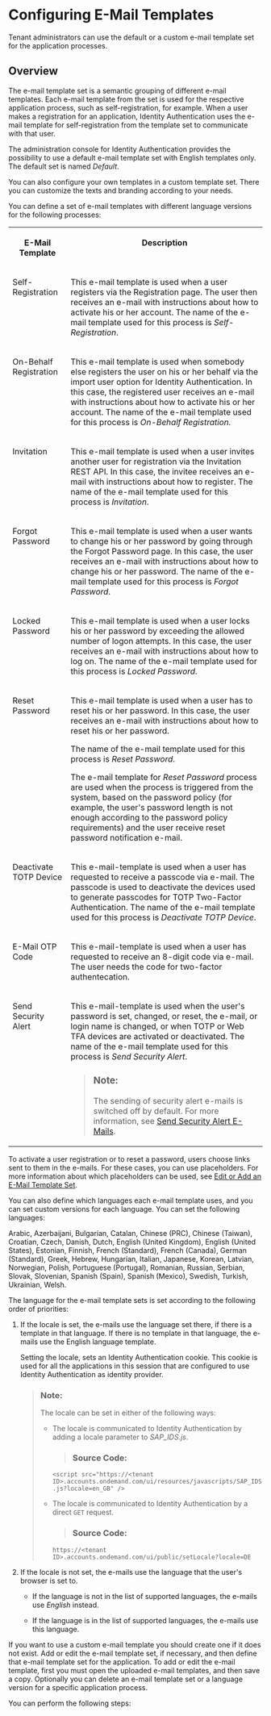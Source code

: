 <!-- loiob2afbcdccdf7410f8953e1e833e77de0 -->

# Configuring E-Mail Templates

Tenant administrators can use the default or a custom e-mail template set for the application processes.



## Overview

The e-mail template set is a semantic grouping of different e-mail templates. Each e-mail template from the set is used for the respective application process, such as self-registration, for example. When a user makes a registration for an application, Identity Authentication uses the e-mail template for self-registration from the template set to communicate with that user.

The administration console for Identity Authentication provides the possibility to use a default e-mail template set with English templates only. The default set is named *Default*.

You can also configure your own templates in a custom template set. There you can customize the texts and branding according to your needs.

You can define a set of e-mail templates with different language versions for the following processes:


<table>
<tr>
<th valign="top">

E-Mail Template



</th>
<th valign="top">

Description



</th>
</tr>
<tr>
<td valign="top">

Self-Registration



</td>
<td valign="top">

This e-mail template is used when a user registers via the Registration page. The user then receives an e-mail with instructions about how to activate his or her account. The name of the e-mail template used for this process is *Self-Registration*.



</td>
</tr>
<tr>
<td valign="top">

On-Behalf Registration



</td>
<td valign="top">

This e-mail template is used when somebody else registers the user on his or her behalf via the import user option for Identity Authentication. In this case, the registered user receives an e-mail with instructions about how to activate his or her account. The name of the e-mail template used for this process is *On-Behalf Registration.* 



</td>
</tr>
<tr>
<td valign="top">

Invitation



</td>
<td valign="top">

This e-mail template is used when a user invites another user for registration via the Invitation REST API. In this case, the invitee receives an e-mail with instructions about how to register. The name of the e-mail template used for this process is *Invitation*.



</td>
</tr>
<tr>
<td valign="top">

Forgot Password



</td>
<td valign="top">

This e-mail template is used when a user wants to change his or her password by going through the Forgot Password page. In this case, the user receives an e-mail with instructions about how to change his or her password. The name of the e-mail template used for this process is *Forgot Password*.



</td>
</tr>
<tr>
<td valign="top">

Locked Password



</td>
<td valign="top">

This e-mail template is used when a user locks his or her password by exceeding the allowed number of logon attempts. In this case, the user receives an e-mail with instructions about how to log on. The name of the e-mail template used for this process is *Locked Password*.



</td>
</tr>
<tr>
<td valign="top">

Reset Password



</td>
<td valign="top">

This e-mail template is used when a user has to reset his or her password. In this case, the user receives an e-mail with instructions about how to reset his or her password.

The name of the e-mail template used for this process is *Reset Password*.

The e-mail template for *Reset Password* process are used when the process is triggered from the system, based on the password policy \(for example, the user's password length is not enough according to the password policy requirements\) and the user receive reset password notification e-mail.



</td>
</tr>
<tr>
<td valign="top">

Deactivate TOTP Device



</td>
<td valign="top">

This e-mail-template is used when a user has requested to receive a passcode via e-mail. The passcode is used to deactivate the devices used to generate passcodes for TOTP Two-Factor Authentication. The name of the e-mail template used for this process is *Deactivate TOTP Device*.



</td>
</tr>
<tr>
<td valign="top">

E-Mail OTP Code



</td>
<td valign="top">

This e-mail-template is used when a user has requested to receive an 8-digit code via e-mail. The user needs the code for two-factor authentecation.



</td>
</tr>
<tr>
<td valign="top">

Send Security Alert



</td>
<td valign="top">

This e-mail-template is used when the user's password is set, changed, or reset, the e-mail, or login name is changed, or when TOTP or Web TFA devices are activated or deactivated. The name of the e-mail template used for this process is *Send Security Alert*.

> ### Note:  
> The sending of security alert e-mails is switched off by default. For more information, see [Send Security Alert E-Mails](send-security-alert-e-mails-c977464.md).



</td>
</tr>
</table>

To activate a user registration or to reset a password, users choose links sent to them in the e-mails. For these cases, you can use placeholders. For more information about which placeholders can be used, see [Edit or Add an E-Mail Template Set](edit-or-add-an-e-mail-template-set-3c4f397.md).

You can also define which languages each e-mail template uses, and you can set custom versions for each language. You can set the following languages:

Arabic, Azerbaijani, Bulgarian, Catalan, Chinese \(PRC\), Chinese \(Taiwan\), Croatian, Czech, Danish, Dutch, English \(United Kingdom\), English \(United States\), Estonian, Finnish, French \(Standard\), French \(Canada\), German \(Standard\), Greek, Hebrew, Hungarian, Italian, Japanese, Korean, Latvian, Norwegian, Polish, Portuguese \(Portugal\), Romanian, Russian, Serbian, Slovak, Slovenian, Spanish \(Spain\), Spanish \(Mexico\), Swedish, Turkish, Ukrainian, Welsh.



The language for the e-mail template sets is set according to the following order of priorities:

1.  If the locale is set, the e-mails use the language set there, if there is a template in that language. If there is no template in that language, the e-mails use the English language template.

     

    Setting the locale, sets an Identity Authentication cookie. This cookie is used for all the applications in this session that are configured to use Identity Authentication as identity provider.

    > ### Note:  
    > The locale can be set in either of the following ways:
    > 
    > -   The locale is communicated to Identity Authentication by adding a locale parameter to *SAP\_IDS.js*.
    > 
    >     > ### Source Code:  
    > 
    >     `<script src="https://<tenant ID>.accounts.ondemand.com/ui/resources/javascripts/SAP_IDS.js?locale=en_GB" />` 
    > 
    > -   The locale is communicated to Identity Authentication by a direct `GET` request.
    > 
    >     > ### Source Code:  
    > 
    >     `https://<tenant ID>.accounts.ondemand.com/ui/public/setLocale?locale=DE`

2.  If the locale is not set, the e-mails use the language that the user's browser is set to.

    -   If the language is not in the list of supported languages, the e-mails use *English* instead.

    -   If the language is in the list of supported languages, the e-mails use this language.





If you want to use a custom e-mail template you should create one if it does not exist. Add or edit the e-mail template set, if necessary, and then define that e-mail template set for the application. To add or edit the e-mail template, first you must open the uploaded e-mail templates, and then save a copy. Optionally you can delete an e-mail template set or a language version for a specific application process.



You can perform the following steps:

